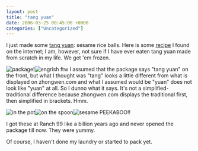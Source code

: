 ```yaml
---
layout: post
title: "tang yuan"
date: 2006-03-25 00:45:00 +0000
categories: ["Uncategorized"]
---
```


I just made some [tang yuan](http://zhongwen.com/d/180/x246.htm): sesame rice balls. Here is some [recipe](http://chowtimes.com/2006/03/glutinous_rice_ball_with_sesam.html) I found on the internet; I am, however, not sure if I have ever eaten tang yuan made from scratch in my life. We get 'em frozen.

![package!](http://static.flickr.com/52/117401335_53102590a5_m.jpg)![engrish ftw](http://static.flickr.com/56/117401336_7241c4792a_m.jpg)
I assumed that the package says "tang yuan" on the front, but what I thought was "tang" looks a little different from what is displayed on zhongwen.com and what I assumed would be "yuan" does not look like "yuan" at all. So I dunno what it says. It's not a simplified-traditional difference because zhongwen.com displays the traditional first, then simplified in brackets. Hmm.

![in the pot](http://static.flickr.com/42/117394874_85738f32b5_m.jpg)![on the spoon](http://static.flickr.com/54/117394875_92dbc6b015_m.jpg)![sesame PEEKABOO!!](http://static.flickr.com/41/117394876_33014eaee4_m.jpg)

I got these at Ranch 99 like a billion years ago and never opened the package till now. They were yummy.

Of course, I haven't done my laundry or started to pack yet.